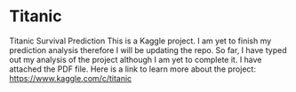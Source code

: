 # Titanic
Titanic Survival Prediction 
This is a Kaggle project. I am yet to finish my prediction analysis therefore I will be updating the repo. 
So far, I have typed out my analysis of the project although I am yet to complete it. I have attached the PDF file.
Here is a link to learn more about the project: https://www.kaggle.com/c/titanic
